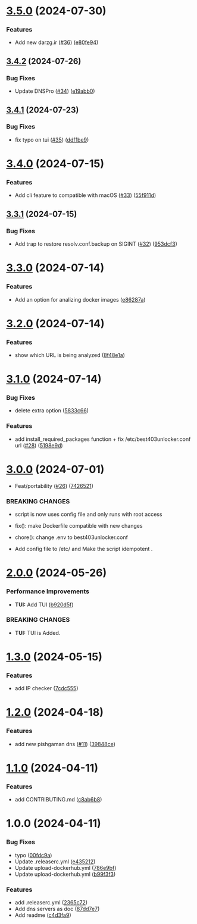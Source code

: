 # [3.5.0](https://github.com/403unlocker/best403unlocker/compare/3.4.2...3.5.0) (2024-07-30)


### Features

* Add new darzg.ir ([#36](https://github.com/403unlocker/best403unlocker/issues/36)) ([e80fe94](https://github.com/403unlocker/best403unlocker/commit/e80fe9471b2fb272458c4808855ce50c1064e558))

## [3.4.2](https://github.com/403unlocker/best403unlocker/compare/3.4.1...3.4.2) (2024-07-26)


### Bug Fixes

* Update DNSPro ([#34](https://github.com/403unlocker/best403unlocker/issues/34)) ([e19abb0](https://github.com/403unlocker/best403unlocker/commit/e19abb09962dd75449d573b03a51b5705ca04ab8))

## [3.4.1](https://github.com/403unlocker/best403unlocker/compare/3.4.0...3.4.1) (2024-07-23)


### Bug Fixes

* fix typo on tui ([#35](https://github.com/403unlocker/best403unlocker/issues/35)) ([ddf1be9](https://github.com/403unlocker/best403unlocker/commit/ddf1be9be17d78adc4c9ad87f7627a13482ee4b4))

# [3.4.0](https://github.com/403unlocker/best403unlocker/compare/3.3.1...3.4.0) (2024-07-15)


### Features

* Add cli feature to compatible with macOS  ([#33](https://github.com/403unlocker/best403unlocker/issues/33)) ([55f911d](https://github.com/403unlocker/best403unlocker/commit/55f911dd10dbd66d218c2ab02dbff143ab408a03))

## [3.3.1](https://github.com/403unlocker/best403unlocker/compare/3.3.0...3.3.1) (2024-07-15)


### Bug Fixes

* Add trap to restore resolv.conf.backup  on SIGINT ([#32](https://github.com/403unlocker/best403unlocker/issues/32)) ([953dcf3](https://github.com/403unlocker/best403unlocker/commit/953dcf3b0d1011bc73daa92d19cf5b3479bd709a))

# [3.3.0](https://github.com/403unlocker/best403unlocker/compare/3.2.0...3.3.0) (2024-07-14)


### Features

* Add an option for analizing docker images ([e86287a](https://github.com/403unlocker/best403unlocker/commit/e86287a8d287e70ab0a0fe56293bd91a57a6023e))

# [3.2.0](https://github.com/403unlocker/best403unlocker/compare/3.1.0...3.2.0) (2024-07-14)


### Features

* show which URL is being analyzed ([8f48e1a](https://github.com/403unlocker/best403unlocker/commit/8f48e1a0f03cfa2d71e4e0004b5802cf0bd2f07d))

# [3.1.0](https://github.com/403unlocker/best403unlocker/compare/3.0.0...3.1.0) (2024-07-14)


### Bug Fixes

*  delete extra option ([5833c66](https://github.com/403unlocker/best403unlocker/commit/5833c66e7aa999ce75e944507a55193a30849424))


### Features

* add install_required_packages function + fix /etc/best403unlocker.conf url ([#28](https://github.com/403unlocker/best403unlocker/issues/28)) ([5198e9d](https://github.com/403unlocker/best403unlocker/commit/5198e9d1e97c9e62e1d15c76b1d5f094c9335899))

# [3.0.0](https://github.com/ArmanTaheriGhaleTaki/best403unlocker/compare/2.0.0...3.0.0) (2024-07-01)


* Feat/portability ([#26](https://github.com/ArmanTaheriGhaleTaki/best403unlocker/issues/26)) ([7426521](https://github.com/ArmanTaheriGhaleTaki/best403unlocker/commit/7426521fdd959bfab2183e9ae5d3e696a426e749))


### BREAKING CHANGES

* script is now uses config file and only runs with root access

* fix(): make Dockerfile compatible with new changes

* chore(): change .env to best403unlocker.conf
* Add config file to /etc/ and Make the script idempotent .

# [2.0.0](https://github.com/ArmanTaheriGhaleTaki/best403unlocker/compare/1.3.0...2.0.0) (2024-05-26)


### Performance Improvements

* **TUI:** Add TUI ([b920d5f](https://github.com/ArmanTaheriGhaleTaki/best403unlocker/commit/b920d5f5d42254d16a10d699185ee7b0a35d743b))


### BREAKING CHANGES

* **TUI:** TUI is Added.

# [1.3.0](https://github.com/ArmanTaheriGhaleTaki/best403unlocker/compare/1.2.0...1.3.0) (2024-05-15)


### Features

* add IP checker ([7cdc555](https://github.com/ArmanTaheriGhaleTaki/best403unlocker/commit/7cdc5556d0d6a901fd16055f3d1051555138bd18))

# [1.2.0](https://github.com/ArmanTaheriGhaleTaki/best403unlocker/compare/1.1.0...1.2.0) (2024-04-18)


### Features

* add new pishgaman dns ([#11](https://github.com/ArmanTaheriGhaleTaki/best403unlocker/issues/11)) ([39848ce](https://github.com/ArmanTaheriGhaleTaki/best403unlocker/commit/39848ce3c757b39692e201a40643cd38ba7f6a8e))

# [1.1.0](https://github.com/ArmanTaheriGhaleTaki/speed-test-dns/compare/1.0.0...1.1.0) (2024-04-11)


### Features

* add CONTRIBUTING.md ([c8ab6b8](https://github.com/ArmanTaheriGhaleTaki/speed-test-dns/commit/c8ab6b833af051fcca711347e6880bcbaa4cb891))

# 1.0.0 (2024-04-11)


### Bug Fixes

* typo ([00fdc9a](https://github.com/ArmanTaheriGhaleTaki/speed-test-dns/commit/00fdc9a2e41b63f0a0037163ef7f8b212dd55b2b))
* Update .releaserc.yml ([e435212](https://github.com/ArmanTaheriGhaleTaki/speed-test-dns/commit/e435212204098ba5592ac2e77b9aee988e39721e))
* Update upload-dockerhub.yml ([786e9bf](https://github.com/ArmanTaheriGhaleTaki/speed-test-dns/commit/786e9bf952ae7a319f8c7619e4452a77dfeb3ad7))
* Update upload-dockerhub.yml ([b99f3f3](https://github.com/ArmanTaheriGhaleTaki/speed-test-dns/commit/b99f3f3d56fa5d80b13474a01dfaabf0eec490f5))


### Features

* add .releaserc.yml ([2365c72](https://github.com/ArmanTaheriGhaleTaki/speed-test-dns/commit/2365c72cf4d9ba20c34f3848b7a976b21ead9bde))
* Add dns servers as doc ([87dd7e7](https://github.com/ArmanTaheriGhaleTaki/speed-test-dns/commit/87dd7e7968a473cb502624d6e5771910e90372da))
* Add readme ([c4d3fa9](https://github.com/ArmanTaheriGhaleTaki/speed-test-dns/commit/c4d3fa9e799dc078f26a5f277513fd0afd0cc528))
